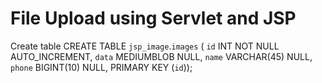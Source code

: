 # File Upload using Servlet and JSP

 Create table 
CREATE TABLE `jsp_image`.`images` (
  `id` INT NOT NULL AUTO_INCREMENT,
  `data` MEDIUMBLOB NULL,
  `name` VARCHAR(45) NULL,
  `phone` BIGINT(10) NULL,
  PRIMARY KEY (`id`));
